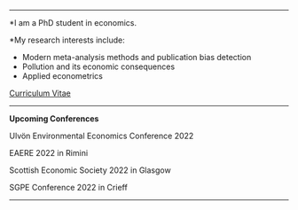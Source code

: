 ---



*I am a PhD student in economics.

*My research interests include:

- Modern meta-analysis methods and publication bias detection
- Pollution and its economic consequences
- Applied econometrics

<p><a href="/assets/images/CV_AH_2021.pdf">Curriculum Vitae</a></p>

***

**Upcoming Conferences**

Ulvön Environmental Economics Conference 2022

EAERE 2022 in Rimini

Scottish Economic Society 2022 in Glasgow

SGPE Conference 2022 in Crieff



----

